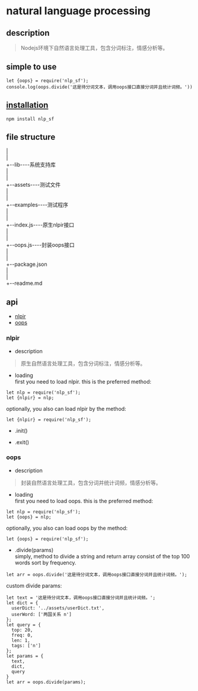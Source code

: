 # natural language processing  

## description  
  > Nodejs环境下自然语言处理工具，包含分词标注，情感分析等。  

## simple to use  
  ```
  let {oops} = require('nlp_sf');
  console.log(oops.divide('这是待分词文本，调用oops接口直接分词并且统计词频。'))
  ```

## [installation](https://www.npmjs.com/package/nlp_sf)  
  ```
  npm install nlp_sf
  ```

## file structure  
  |  
  |  
  +--lib----系统支持库  
  |  
  |  
  +--assets----测试文件  
  |  
  |  
  +--examples----测试程序  
  |  
  |  
  +--index.js----原生nlpir接口  
  |  
  |  
  +--oops.js----封装oops接口  
  |  
  |  
  +--package.json  
  |  
  |  
  +--readme.md  
  
## api  

  - [nlpir](#nlpir)  
  - [oops](#oops)  

### nlpir  
  - description  
  > 原生自然语言处理工具，包含分词标注，情感分析等。

  - loading  
  first you need to load nlpir. this is the preferred method:  
  ```
  let nlp = require('nlp_sf');
  let {nlpir} = nlp;
  ```

  optionally, you also can load nlpir by the method:  
  ```
  let {nlpir} = require('nlp_sf');
  ```

  - .init()  

  - .exit()  

### oops  
  - description  
  > 封装自然语言处理工具，包含分词并统计词频，情感分析等。  

  - loading  
  first you need to load oops. this is the preferred method:  
  ```
  let nlp = require('nlp_sf');
  let {oops} = nlp;
  ```

  optionally, you also can load oops by the method:  
  ```
  let {oops} = require('nlp_sf');
  ```

  - .divide(params)  
  simply, method to divide a string and return array consist of the top 100 words sort by frequency.  
  ```
  let arr = oops.divide('这是待分词文本，调用oops接口直接分词并且统计词频。');
  ```

  custom divide params:  
  ```
  let text = '这是待分词文本，调用oops接口直接分词并且统计词频。';
  let dict = {
    userDict: '../assets/userDict.txt',
    userWord: ['两国关系 n']
  };
  let query = {
    top: 20,
    freq: 0,
    len: 1,
    tags: ['n']
  };
  let params = {
    text,
    dict,
    query
  }
  let arr = oops.divide(params);
  ```
